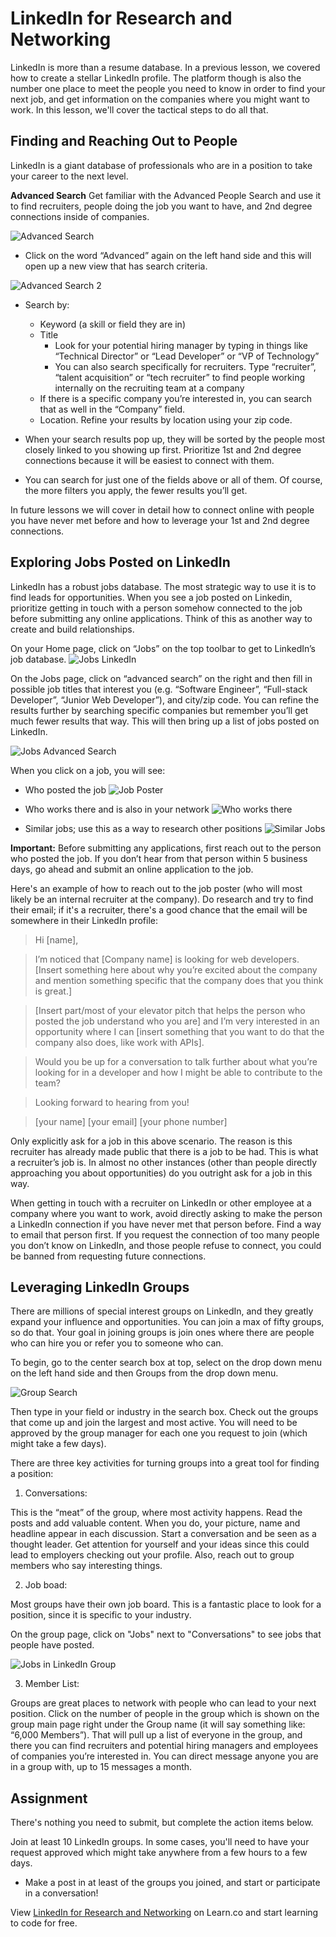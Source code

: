 # LinkedIn for Research and Networking 

LinkedIn is more than a resume database. In a previous lesson, we covered how to create a stellar LinkedIn profile. The platform though is also the number one place to meet the people you need to know in order to find your next job, and get information on the companies where you might want to work. In this lesson, we'll cover the tactical steps to do all that. 

## Finding and Reaching Out to People

LinkedIn is a giant database of professionals who are in a position to take your career to the next level. 

**Advanced Search** Get familiar with the Advanced People Search and use it to find recruiters, people doing the job you want to have, and 2nd degree connections inside of companies.
 
![Advanced Search](https://s3.amazonaws.com/learn-verified/AdvancedSearchLinkedIn.png)

- Click on the word “Advanced” again on the left hand side and this will open up a new view that has search criteria.

![Advanced Search 2](https://s3.amazonaws.com/learn-verified/AdvancedSearch2LinkedIn.png) 

- Search by:
  * Keyword (a skill or field they are in)
  * Title
    - Look for your potential hiring manager by typing in things like “Technical Director” or “Lead Developer” or “VP of Technology”
    - You can also search specifically for recruiters. Type “recruiter”, “talent acquisition” or “tech recruiter” to find people working internally on the recruiting team at a company
  * If there is a specific company you’re interested in, you can search that as well in the “Company” field. 
  * Location. Refine your results by location using your zip code. 
 
- When your search results pop up, they will be sorted by the people most closely linked to you showing up first. Prioritize 1st and 2nd degree connections because it will be easiest to connect with them. 

- You can search for just one of the fields above or all of them. Of course, the more filters you apply, the fewer results you’ll get.

In future lessons we will cover in detail how to connect online with people you have never met before and how to leverage your 1st and 2nd degree connections.

## Exploring Jobs Posted on LinkedIn 

LinkedIn has a robust jobs database. The most strategic way to use it is to find leads for opportunities. When you see a job posted on Linkedin, prioritize getting in touch with a person somehow connected to the job before submitting any online applications. Think of this as another way to create and build relationships. 

On your Home page, click on “Jobs” on the top toolbar to get to LinkedIn’s job database. 
![Jobs LinkedIn](https://s3.amazonaws.com/learn-verified/JobsLinkedIn.png)

On the Jobs page, click on “advanced search” on the right and then fill in possible job titles that interest you (e.g. “Software Engineer”, “Full-stack Developer”, “Junior  Web Developer”), and city/zip code. You can refine the results further by searching specific companies but remember you’ll get much fewer results that way. This will then bring up a list of jobs posted on LinkedIn.  

![Jobs Advanced Search](https://s3.amazonaws.com/learn-verified/JobsAdvancedSearchLinkedIn.png) 

When you click on a job, you will see:

- Who posted the job
![Job Poster](https://s3.amazonaws.com/learn-verified/JobPosterLinkedIn.png)

- Who works there and is also in your network 
![Who works there](https://s3.amazonaws.com/learn-verified/ConnectionsJobSearchLinkedIn.png)  

- Similar jobs; use this as a way to research other positions
![Similar Jobs](https://s3.amazonaws.com/learn-verified/SimilarJobsLinkedIn.png)

**Important:** Before submitting any applications, first reach out to the person who posted the job. If you don’t hear from that person within 5 business days, go ahead and submit an online application to the job.

Here's an example of how to reach out to the job poster (who will most likely be an internal recruiter at the company). Do research and try to find their email; if it's a recruiter, there's a good chance that the email will be somewhere in their LinkedIn profile:

>Hi [name], 

>I’m noticed that [Company  name] is looking for web developers. [Insert something here about why you’re excited about the company and mention something specific that the company does that you think is great.]

>[Insert part/most of your elevator pitch that helps the person who posted the job understand who you are] and I’m very interested in an opportunity where I can [insert something that you want to do that the company also does, like work with APIs]. 

>Would you be up for a conversation to talk further about what you’re looking for in a developer and how I might be able to contribute to the team?

>Looking forward to hearing from you!

>[your name]
>[your email]
>[your phone number]

Only explicitly ask for a job in this above scenario. The reason is this recruiter has already made public that there is a job to be had. This is what a recruiter’s job is. In almost no other instances (other than people directly approaching you about opportunities) do you outright ask for a job in this way.

When getting in touch with a recruiter on LinkedIn or other employee at a company where you want to work, avoid directly asking to make the person a LinkedIn connection if you have never met that person before. Find a way to email that person first. If you request the connection of too many people you don’t know on LinkedIn, and those people refuse to connect, you could be banned from requesting future connections. 

## Leveraging LinkedIn Groups

There are millions of special interest groups on LinkedIn, and they greatly expand your influence and opportunities. You can join a max of fifty groups, so do that. Your goal in joining groups is join ones where there are people who can hire you or refer you to someone who can.

To begin, go to the center search box at top, select on the drop down menu on the left hand side and then Groups from the drop down menu. 

![Group Search](https://s3.amazonaws.com/learn-verified/GroupsSearch.png)

Then type in your field or industry in the search box. Check out the groups that come up and join the largest and most active. You will need to be approved by the group manager for each one you request to join (which might take a few days). 

There are three key activities for turning groups into a great tool for finding a position:

1) Conversations: 

This is the “meat” of the group, where most activity happens. Read the posts and add valuable content. When you do, your picture, name and headline appear in each discussion. Start a conversation and be seen as a thought leader. Get attention for yourself and your ideas since this could lead to employers checking out your profile. Also, reach out to group members who say interesting things.

2) Job boad: 

Most groups have their own job board. This is a fantastic place to look for a position, since it is specific to your industry.

On the group page, click on "Jobs" next to "Conversations" to see jobs that people have posted. 

![Jobs in LinkedIn Group](https://s3.amazonaws.com/learn-verified/JobsGroupsLinkedIn.png)

3) Member List:

Groups are great places to network with people who can lead to your next position. Click on the number of people in the group which is shown on the group main page right under the Group name (it will say something like: “6,000 Members”). That will pull up a list of everyone in the group, and there you can find recruiters and potential hiring managers and employees of companies you’re interested in. You can direct message anyone you are in a group with, up to 15 messages a month.

## Assignment

There's nothing you need to submit, but complete the action items below. 

Join at least 10 LinkedIn groups. In some cases, you'll need to have your request approved which might take anywhere from a few hours to a few days.
- Make a post in at least of the groups you joined, and start or participate in a conversation!


<p data-visibility='hidden'>View <a href='https://learn.co/lessons/linkedin-for-research-and-networking'>LinkedIn for Research and Networking</a> on Learn.co and start learning to code for free.</p>
